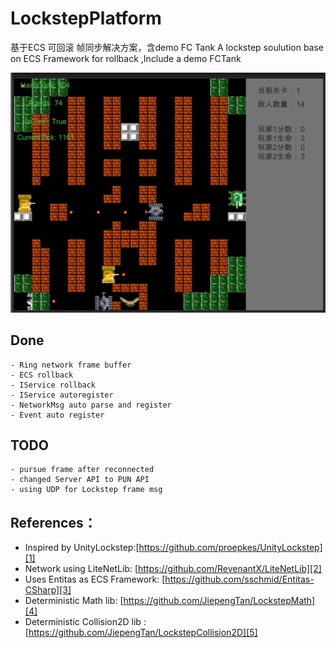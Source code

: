 # LockstepPlatform 
基于ECS 可回滚 帧同步解决方案，含demo  FC Tank 
A lockstep soulution base on ECS Framework for rollback ,Include a demo FCTank 

<p align="center"> <img src="https://github.com/JiepengTan/JiepengTan.github.io/blob/master/assets/img/blog/Show/game_pic.png?raw=true" width="512"/></p>

## **Done**
    - Ring network frame buffer
    - ECS rollback
    - IService rollback
    - IService autoregister
    - NetworkMsg auto parse and register
    - Event auto register


## **TODO**
    - pursue frame after reconnected
    - changed Server API to PUN API
    - using UDP for Lockstep frame msg


## **References：** 
- Inspired by UnityLockstep:[https://github.com/proepkes/UnityLockstep][1] 
- Network using LiteNetLib: [https://github.com/RevenantX/LiteNetLib][2] 
- Uses Entitas as ECS Framework: [https://github.com/sschmid/Entitas-CSharp][3] 
- Deterministic Math lib: [https://github.com/JiepengTan/LockstepMath][4] 
- Deterministic Collision2D lib  : [https://github.com/JiepengTan/LockstepCollision2D][5] 


 [1]: https://github.com/proepkes/UnityLockstep
 [2]: https://github.com/RevenantX/LiteNetLib
 [3]: https://github.com/sschmid/Entitas-CSharp
 [4]: https://github.com/JiepengTan/LockstepMath
 [5]: https://github.com/JiepengTan/LockstepCollision2D
